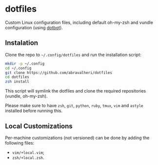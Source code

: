# dotfiles
Custom Linux configuration files, including default oh-my-zsh and
vundle configuration
(using [dotbot](https://github.com/anishathalye/dotbot/)).

## Instalation

Clone the repo to `~/.config/dotfiles` and run the installation script:

```bash
mkdir -p ~/.config
cd ~/.config
git clone https://github.com/abravalheri/dotfiles
cd dotfiles
zsh install
```

This script will symlink the dotfiles and clone the required repositories
(vundle, oh-my-zsh).

Please make sure to have `zsh`, `git`, `python`, `ruby`, `tmux`, `vim` and `astyle` installed before running this.

## Local Customizations

Per-machine customizations (not versioned) can be done by adding the following files:

- `vim/+local.vim`;
- `zsh/+local.zsh`.
